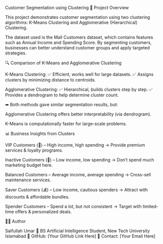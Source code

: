 Customer Segmentation using Clustering
📌 Project Overview

This project demonstrates customer segmentation using two clustering algorithms: K-Means Clustering and Agglomerative (Hierarchical) Clustering.

The dataset used is the Mall Customers dataset, which contains features such as Annual Income and Spending Score. By segmenting customers, businesses can better understand customer groups and apply targeted strategies.

🔍 Comparison of K-Means and Agglomerative Clustering

K-Means Clustering:
✅ Efficient, works well for large datasets.
✅ Assigns clusters by minimizing distance to centroids.

Agglomerative Clustering:
✅ Hierarchical, builds clusters step by step.
✅ Provides a dendrogram to help determine cluster count.

➡ Both methods gave similar segmentation results, but:

Agglomerative Clustering offers better interpretability (via dendrogram).

K-Means is computationally faster for large-scale problems.

📊 Business Insights from Clusters

VIP Customers (💎) – High income, high spending
→ Provide premium services & loyalty programs.

Inactive Customers (🚫) – Low income, low spending
→ Don’t spend much marketing budget here.

Balanced Customers – Average income, average spending
→ Cross-sell maintenance services.

Saver Customers (💰) – Low income, cautious spenders
→ Attract with discounts & affordable bundles.

Spender Customers – Spend a lot, but not consistent
→ Target with limited-time offers & personalized deals.

👨‍💻 Author

Saifullah Umar
📍 BS Artificial Intelligence Student, New Tech University Islamabad
🔗 GitHub: [Your GitHub Link Here]
📧 Contact: [Your Email Here]
